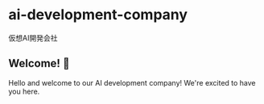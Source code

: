 # ai-development-company
仮想AI開発会社

## Welcome! 👋

Hello and welcome to our AI development company! We're excited to have you here.
